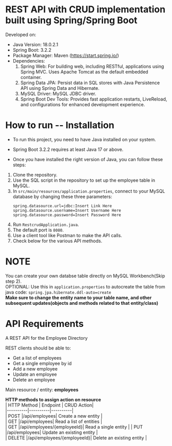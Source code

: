 # REST API with CRUD implementation built using Spring/Spring Boot
Developed on:
- Java Version: 18.0.2.1
- Spring Boot: 3.2.2
- Package Manager: Maven (https://start.spring.io/)
- Dependencies:
    1. Spring Web: For building web, including RESTful, applications using Spring MVC. Uses Apache Tomcat as the default embedded container.
    2. Spring Data JPA: Persist data in SQL stores with Java Persistence API using Spring Data and Hibernate.
    3. MySQL Driver: MySQL JDBC driver.
    4. Spring Boot Dev Tools: Provides fast application restarts, LiveReload, and configurations for enhanced development experience.
# How to run -- Installation
- To run this project, you need to have Java installed on your system. 
- Spring Boot 3.2.2 requires at least Java 17 or above.
  
- Once you have installed the right version of Java, you can follow these steps:

1. Clone the repository.
2. Use the SQL script in the repository to set up the employee table in MySQL.
3. In `src/main/resources/application.properties`, connect to your MySQL database by changing these three parameters:
    ```
    spring.datasource.url=jdbc:Insert Link Here
    spring.datasource.username=Insert Username Here
    spring.datasource.password=Insert Password Here
    ```
4. Run `RestcrudApplication.java`.
5. The default port is `8080`.
6. Use a client tool like Postman to make the API calls.
7. Check below for the various API methods.
# NOTE
You can create your own databse table directly on MySQL Workbench(Skip step 2).    
OPTIONAL: Use this in ``application.properties`` to autocreate the table from java code: ``spring.jpa.hibernate.ddl-auto=create``   
**Make sure to change the entity name to your table name, and other subsequent updates(objects and methods related to that entity/class)**  
# API Requirements
A REST API for the Employee Directory 

REST clients should be able to:   
- Get a list of employees
- Get a single employee by id
- Add a new employee
- Update an employee
- Delete an employee
  
Main resource / entity: **employees**

**HTTP methods to assign action on resource**  
| HTTP Method | Endpoint | CRUD Action|  
|----------|----------|----------|  
| POST    |/api/employees| Create a new entity    |  
| GET   |/api/employees| Read a list of entities   |  
| GET   |/api/employees/{employeeId}| Read a single entity    |
| PUT    |/api/employees| Update an existing entity    |  
| DELETE    |/api/employees/{employeeId}| Delete an existing entity    |  
